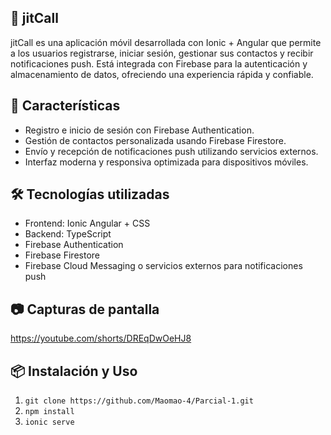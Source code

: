 ## 📱 jitCall
jitCall es una aplicación móvil desarrollada con Ionic + Angular que permite a los usuarios registrarse, iniciar sesión, gestionar sus contactos y recibir notificaciones push. Está integrada con Firebase para la autenticación y almacenamiento de datos, ofreciendo una experiencia rápida y confiable.

## 🚀 Características
- Registro e inicio de sesión con Firebase Authentication.
- Gestión de contactos personalizada usando Firebase Firestore.
- Envío y recepción de notificaciones push utilizando servicios externos.
- Interfaz moderna y responsiva optimizada para dispositivos móviles.


## 🛠️ Tecnologías utilizadas
- Frontend: Ionic Angular + CSS
- Backend: TypeScript
- Firebase Authentication
- Firebase Firestore
- Firebase Cloud Messaging o servicios externos para notificaciones push

## 📷 Capturas de pantalla 

https://youtube.com/shorts/DREqDwOeHJ8

## 📦 Instalación y Uso
1. ```git clone https://github.com/Maomao-4/Parcial-1.git```
2. ```npm install ```
3. ```ionic serve```

